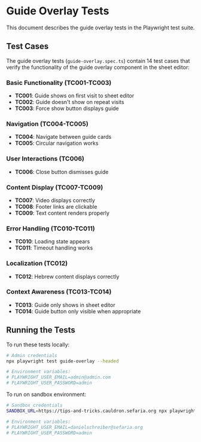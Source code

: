 # Guide Overlay Tests

This document describes the guide overlay tests in the Playwright test suite.

## Test Cases

The guide overlay tests (`guide-overlay.spec.ts`) contain 14 test cases that verify the functionality of the guide overlay component in the sheet editor:

### Basic Functionality (TC001-TC003)
- **TC001**: Guide shows on first visit to sheet editor
- **TC002**: Guide doesn't show on repeat visits  
- **TC003**: Force show button displays guide

### Navigation (TC004-TC005)
- **TC004**: Navigate between guide cards
- **TC005**: Circular navigation works

### User Interactions (TC006)
- **TC006**: Close button dismisses guide

### Content Display (TC007-TC009)
- **TC007**: Video displays correctly
- **TC008**: Footer links are clickable
- **TC009**: Text content renders properly

### Error Handling (TC010-TC011)
- **TC010**: Loading state appears
- **TC011**: Timeout handling works

### Localization (TC012)
- **TC012**: Hebrew content displays correctly

### Context Awareness (TC013-TC014)
- **TC013**: Guide only shows in sheet editor
- **TC014**: Guide button only visible when appropriate

## Running the Tests

To run these tests locally:

```bash
# Admin credentials
npx playwright test guide-overlay --headed

# Environment variables:
# PLAYWRIGHT_USER_EMAIL=admin@admin.com
# PLAYWRIGHT_USER_PASSWORD=admin
```

To run on sandbox environment:

```bash
# Sandbox credentials  
SANDBOX_URL=https://tips-and-tricks.cauldron.sefaria.org npx playwright test guide-overlay --headed

# Environment variables:
# PLAYWRIGHT_USER_EMAIL=danielschreiber@sefaria.org
# PLAYWRIGHT_USER_PASSWORD=admin
``` 